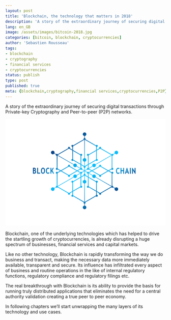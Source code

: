 ```yaml
---
layout: post
title: 'Blockchain, the technology that matters in 2018'
description: 'A story of the extraordinary journey of securing digital transactions through Private-key Cryptography and Peer-to-peer (P2P) networks'
lang: en_GB
image: /assets/images/bitcoin-2018.jpg
categories: [bitcoin, blockchain, cryptocurrencies]
author: 'Sebastien Rousseau'
tags:
- blockchain
- cryptography
- financial services
- cryptocurrencies
status: publish
type: post
published: true
meta: {blockchain,cryptography,financial services,cryptocurrencies,P2P}
---
```

A story of the extraordinary journey of securing digital transactions through Private-key Cryptography and Peer-to-peer (P2P) networks.<!--more-->

<img src="/assets/images/blockchain.png" alt="Blockchain Banner" />  

Blockchain, one of the underlying technologies which has helped to drive the startling growth of cryptocurrencies, is already disrupting a huge spectrum of businesses, financial services and capital markets.

Like no other technology, Blockchain is rapidly transforming the way we do business and transact, making the necessary data more immediately available, transparent and secure. Its influence has infiltrated every aspect of business and routine operations in the like of internal regulatory functions, regulatory compliance  and regulatory filings etc.

The real breakthrough with Blockchain is its ability to provide the basis for running truly distributed applications that eliminates the need for a central authority validation creating a true peer to peer economy.

In following chapters we’ll start unwrapping the many layers of its technology and use cases.
